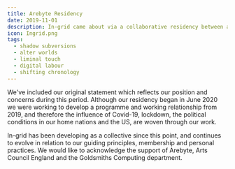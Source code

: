 ```yaml
---
title: Arebyte Residency
date: 2019-11-01
description: In-grid came about via a collaborative residency between arebyte Gallery, London, and Goldsmiths University, UoL. 
icon: Ingrid.png
tags:
  - shadow subversions
  - alter worlds
  - liminal touch
  - digital labour
  - shifting chronology
---
```


We've included our original statement which reflects our position and concerns during this period. Although our residency began in June 2020 we were working to develop a programme and working relationship from 2019, and therefore the influence of Covid-19, lockdown, the political conditions in our home nations and the US, are woven through our work. 

In-grid has been developing as a collective since this point, and continues to evolve in relation to our guiding principles, membership and personal practices. We would like to acknowledge the support of Arebyte, Arts Council England and the Goldsmiths Computing department.